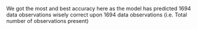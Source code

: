 We got the most and best accuracy here as the model has predicted 1694 data observations wisely correct upon 1694 data observations (i.e. Total number of observations present)